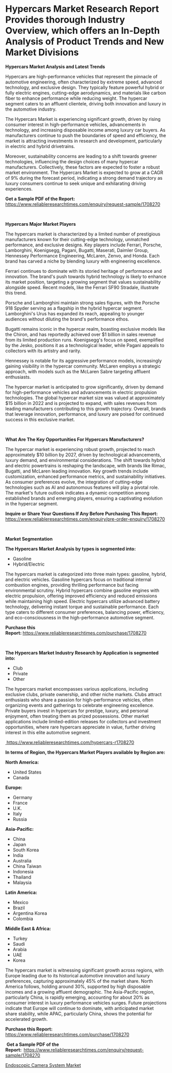 <p><h1>Hypercars Market Research Report Provides thorough Industry Overview, which offers an In-Depth Analysis of Product Trends and New Market Divisions</h1></p><p><strong>Hypercars Market Analysis and Latest Trends</strong></p>
<p><p>Hypercars are high-performance vehicles that represent the pinnacle of automotive engineering, often characterized by extreme speed, advanced technology, and exclusive design. They typically feature powerful hybrid or fully electric engines, cutting-edge aerodynamics, and materials like carbon fiber to enhance performance while reducing weight. The hypercar segment caters to an affluent clientele, driving both innovation and luxury in the automotive industry.</p><p>The Hypercars Market is experiencing significant growth, driven by rising consumer interest in high-performance vehicles, advancements in technology, and increasing disposable income among luxury car buyers. As manufacturers continue to push the boundaries of speed and efficiency, the market is attracting investments in research and development, particularly in electric and hybrid drivetrains. </p><p>Moreover, sustainability concerns are leading to a shift towards greener technologies, influencing the design choices of many hypercar manufacturers. Collectively, these factors are expected to foster a robust market environment. The Hypercars Market is expected to grow at a CAGR of 9% during the forecast period, indicating a strong demand trajectory as luxury consumers continue to seek unique and exhilarating driving experiences.</p></p>
<p><strong>Get a Sample PDF of the Report:&nbsp;</strong> <a href="https://www.reliableresearchtimes.com/enquiry/request-sample/1708270?utm_campaign=3315&utm_medium=2&utm_source=Github&utm_content=ia&utm_term=25032025&utm_id=hypercars">https://www.reliableresearchtimes.com/enquiry/request-sample/1708270</a></p>
<p>&nbsp;</p>
<p><strong>Hypercars Major Market Players</strong></p>
<p><p>The hypercars market is characterized by a limited number of prestigious manufacturers known for their cutting-edge technology, unmatched performance, and exclusive designs. Key players include Ferrari, Porsche, Lamborghini, Koenigsegg, Pagani, Bugatti, Maserati, Daimler Group, Hennessey Performance Engineering, McLaren, Zenvo, and Honda. Each brand has carved a niche by blending luxury with engineering excellence.</p><p>Ferrari continues to dominate with its storied heritage of performance and innovation. The brand's push towards hybrid technology is likely to enhance its market position, targeting a growing segment that values sustainability alongside speed. Recent models, like the Ferrari SF90 Stradale, illustrate this trend.</p><p>Porsche and Lamborghini maintain strong sales figures, with the Porsche 918 Spyder serving as a flagship in the hybrid hypercar segment. Lamborghini's Urus has expanded its reach, appealing to younger audiences without diluting the brand's performance ethos.</p><p>Bugatti remains iconic in the hypercar realm, boasting exclusive models like the Chiron, and has reportedly achieved over $1 billion in sales revenue from its limited production runs. Koenigsegg's focus on speed, exemplified by the Jesko, positions it as a technological leader, while Pagani appeals to collectors with its artistry and rarity.</p><p>Hennessey is notable for its aggressive performance models, increasingly gaining visibility in the hypercar community. McLaren employs a strategic approach, with models such as the McLaren Sabre targeting affluent enthusiasts.</p><p>The hypercar market is anticipated to grow significantly, driven by demand for high-performance vehicles and advancements in electric propulsion technologies. The global hypercar market size was valued at approximately $15 billion in 2022 and is projected to expand, with sales revenues from leading manufacturers contributing to this growth trajectory. Overall, brands that leverage innovation, performance, and luxury are poised for continued success in this exclusive market.</p></p>
<p>&nbsp;</p>
<p><strong>What Are The Key Opportunities For Hypercars Manufacturers?</strong></p>
<p><p>The hypercar market is experiencing robust growth, projected to reach approximately $10 billion by 2027, driven by technological advancements, luxury demand, and environmental considerations. The shift towards hybrid and electric powertrains is reshaping the landscape, with brands like Rimac, Bugatti, and McLaren leading innovation. Key growth trends include customization, enhanced performance metrics, and sustainability initiatives. As consumer preferences evolve, the integration of cutting-edge technologies such as AI and autonomous features will play a pivotal role. The market's future outlook indicates a dynamic competition among established brands and emerging players, ensuring a captivating evolution in the hypercar segment.</p></p>
<p><strong>Inquire or Share Your Questions If Any Before Purchasing This Report:</strong> <a href="https://www.reliableresearchtimes.com/enquiry/pre-order-enquiry/1708270?utm_campaign=3315&utm_medium=2&utm_source=Github&utm_content=ia&utm_term=25032025&utm_id=hypercars">https://www.reliableresearchtimes.com/enquiry/pre-order-enquiry/1708270</a></p>
<p>&nbsp;</p>
<p><strong>Market Segmentation</strong></p>
<p><strong>The Hypercars Market Analysis by types is segmented into:</strong></p>
<p><ul><li>Gasoline</li><li>Hybrid/Electric</li></ul></p>
<p><p>The hypercars market is categorized into three main types: gasoline, hybrid, and electric vehicles. Gasoline hypercars focus on traditional internal combustion engines, providing thrilling performance but facing environmental scrutiny. Hybrid hypercars combine gasoline engines with electric propulsion, offering improved efficiency and reduced emissions while maintaining high speed. Electric hypercars utilize advanced battery technology, delivering instant torque and sustainable performance. Each type caters to different consumer preferences, balancing power, efficiency, and eco-consciousness in the high-performance automotive segment.</p></p>
<p><strong>Purchase this Report:&nbsp;</strong><a href="https://www.reliableresearchtimes.com/purchase/1708270?utm_campaign=3315&utm_medium=2&utm_source=Github&utm_content=ia&utm_term=25032025&utm_id=hypercars">https://www.reliableresearchtimes.com/purchase/1708270</a></p>
<p>&nbsp;</p>
<p><strong>The Hypercars Market Industry Research by Application is segmented into:</strong></p>
<p><ul><li>Club</li><li>Private</li><li>Other</li></ul></p>
<p><p>The hypercars market encompasses various applications, including exclusive clubs, private ownership, and other niche markets. Clubs attract enthusiasts who share a passion for high-performance vehicles, often organizing events and gatherings to celebrate engineering excellence. Private buyers invest in hypercars for prestige, luxury, and personal enjoyment, often treating them as prized possessions. Other market applications include limited-edition releases for collectors and investment opportunities, where rare hypercars appreciate in value, further driving interest in this elite automotive segment.</p></p>
<p><a href="https://www.reliableresearchtimes.com/hypercars-r1708270?utm_campaign=3315&utm_medium=2&utm_source=Github&utm_content=ia&utm_term=25032025&utm_id=hypercars">&nbsp;https://www.reliableresearchtimes.com/hypercars-r1708270</a></p>
<p><strong>In terms of Region, the Hypercars Market Players available by Region are:</strong></p>
<p>
    <p> <strong> North America: </strong>
        <ul>
            <li>United States</li>
            <li>Canada</li>
        </ul>
        </p> 
    <p> <strong> Europe: </strong>
        <ul>
            <li>Germany</li>
            <li>France</li>
            <li>U.K.</li>
            <li>Italy</li>
            <li>Russia</li>
        </ul>
        </p> 
    <p> <strong> Asia-Pacific: </strong>
        <ul>
            <li>China</li>
            <li>Japan</li>
            <li>South Korea</li>
            <li>India</li>
            <li>Australia</li>
            <li>China Taiwan</li>
            <li>Indonesia</li>
            <li>Thailand</li>
            <li>Malaysia</li>
        </ul>
        </p> 
    <p> <strong> Latin America: </strong>
        <ul>
            <li>Mexico</li>
            <li>Brazil</li>
            <li>Argentina Korea</li>
            <li>Colombia</li>
        </ul>
        </p> 
    <p> <strong> Middle East & Africa: </strong>
        <ul>
            <li>Turkey</li>
            <li>Saudi</li>
            <li>Arabia</li>
            <li>UAE</li>
            <li>Korea</li>
        </ul>
    </p>
    </p>
<p><p>The hypercars market is witnessing significant growth across regions, with Europe leading due to its historical automotive innovation and luxury preferences, capturing approximately 45% of the market share. North America follows, holding around 30%, supported by high disposable incomes and a growing affluent demographic. The Asia-Pacific region, particularly China, is rapidly emerging, accounting for about 20% as consumer interest in luxury performance vehicles surges. Future projections indicate that Europe will continue to dominate, with anticipated market share stability, while APAC, particularly China, shows the potential for accelerated growth.</p></p>
<p><strong>Purchase this Report: </strong><a href="https://www.reliableresearchtimes.com/purchase/1708270?utm_campaign=3315&utm_medium=2&utm_source=Github&utm_content=ia&utm_term=25032025&utm_id=hypercars">https://www.reliableresearchtimes.com/purchase/1708270</a></p>
<p>&nbsp;<strong>Get a Sample PDF of the Report:&nbsp;&nbsp;</strong><a href="https://www.reliableresearchtimes.com/enquiry/request-sample/1708270?utm_campaign=3315&utm_medium=2&utm_source=Github&utm_content=ia&utm_term=25032025&utm_id=hypercars">https://www.reliableresearchtimes.com/enquiry/request-sample/1708270</a></p>
<p><strong></strong></p>
<p><p><a href="https://github.com/kryshaprilbb/Market-Research-Report-List-1/blob/main/endoscopic-camera-system-market.md?utm_campaign=3315&utm_medium=2&utm_source=Github&utm_content=ia&utm_term=25032025&utm_id=hypercars">Endoscopic Camera System Market</a></p></p>